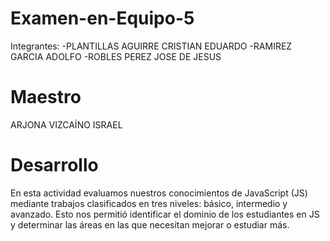 # Examen-en-Equipo-5
Integrantes:
-PLANTILLAS AGUIRRE CRISTIAN EDUARDO
-RAMIREZ GARCIA ADOLFO
-ROBLES PEREZ JOSE DE JESUS

# Maestro
ARJONA VIZCAÍNO ISRAEL

# Desarrollo
En esta actividad evaluamos nuestros conocimientos de JavaScript (JS) mediante 
trabajos clasificados en tres niveles: básico, intermedio y avanzado. Esto nos 
permitió identificar el dominio de los estudiantes en JS y determinar las áreas 
en las que necesitan mejorar o estudiar más.
